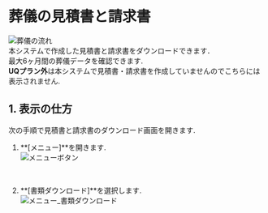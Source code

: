 # 葬儀の見積書と請求書

 ![葬儀の流れ](../asset/image/funeral_download/funeral_download.png)
 <br>
本システムで作成した見積書と請求書をダウンロードできます．  
最大6ヶ月間の葬儀データを確認できます.  
**UQプラン外**は本システムで見積書・請求書を作成していませんのでこちらには表示されません.  


## 1. 表示の仕方  
次の手順で見積書と請求書のダウンロード画面を開きます.   

1. **[メニュー]**を開きます.   
 ![メニューボタン](../asset/image/funeral_download/menu_button.png)
<br>

2. **[書類ダウンロード]**を選択します.  
 ![メニュー_書類ダウンロード](../asset/image/funeral_download/menu_select_download_documents.png)
<br>